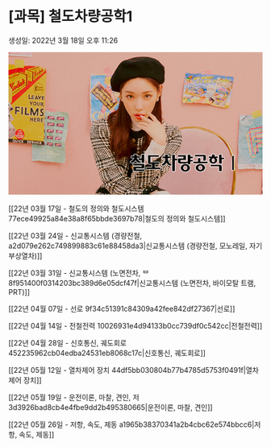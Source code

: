 # [과목] 철도차량공학1

생성일: 2022년 3월 18일 오후 11:26

<img src="/assets/thumbnail(2).jpg"/>

[[22년 03월 17일 - 철도의 정의와 철도시스템 77ece49925a84e38a8f65bbde3697b78|철도의 정의와 철도시스템]]

[[22년 03월 24일 - 신교통시스템 (경량전철, a2d079e262c749899883c61e88458da3|신교통시스템 (경량전철, 모노레일, 자기부상열차)]]

[[22년 03월 31일 - 신교통시스템 (노면전차, ᄇ 8f951400f0314203bc389d6e05dcf47f|신교통시스템 (노면전차, 바이모탈 트램, PRT)]]

[[22년 04월 07일 - 선로 9f34c51391c84309a42fee842df27367|선로]]

[[22년 04월 14일 - 전철전력 10026931e4d94133b0cc739df0c542cc|전철전력]]

[[22년 04월 28일 - 신호통신, 궤도회로 452235962cb04edba24531eb8068c17c|신호통신, 궤도회로]]

[[22년 05월 12일 - 열차제어 장치 44df5bb030804b77b4785d5753f0491f|열차제어 장치]]

[[22년 05월 19일 - 운전이론, 마찰, 견인, 저 3d3926bad8cb4e4fbe9dd2b495380665|운전이론, 마찰, 견인]]

[[22년 05월 26일 - 저항, 속도, 제동 a1965b38370341a2b4cbc62e574bbcc6|저항, 속도, 제동]]
